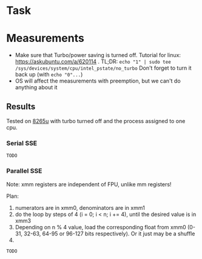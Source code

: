 # Task

# Measurements
- Make sure that Turbo/power saving is turned off. Tutorial for linux: https://askubuntu.com/a/620114 .
  TL;DR: `echo "1" | sudo tee /sys/devices/system/cpu/intel_pstate/no_turbo`
  Don't forget to turn it back up (with `echo "0"...`)
- OS will affect the measurements with preemption, but we can't do anything
  about it

## Results

Tested on [8265u](https://en.wikichip.org/wiki/intel/core_i5/i5-8265u) with
turbo turned off and the process assigned to one cpu.

### Serial SSE
```
TODO
```

### Parallel SSE
Note: xmm registers are independent of FPU, unlike mm registers!

Plan:
1. numerators are in xmm0, denominators are in xmm1
2. do the loop by steps of 4 (i = 0; i < n; i += 4), until the desired value is in xmm3
3. Depending on n % 4 value, load the corresponding float from xmm0 (0-31,
   32-63, 64-95 or 96-127 bits respectively). Or it just may be a shuffle
4.
```
TODO
```
